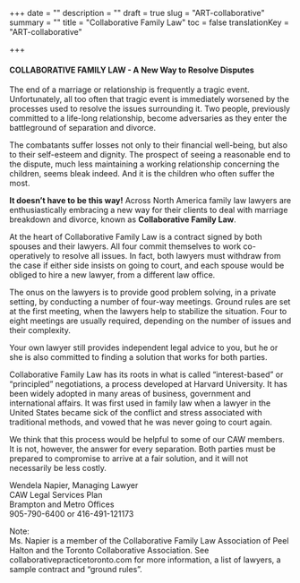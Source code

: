 +++
date = ""
description = ""
draft = true
slug = "ART-collaborative"
summary = ""
title = "Collaborative Family Law"
toc = false
translationKey = "ART-collaborative"

+++
#### COLLABORATIVE FAMILY LAW - A New Way to Resolve Disputes

The end of a marriage or relationship is frequently a tragic event. Unfortunately, all too often that tragic event is immediately worsened by the processes used to resolve the issues surrounding it. Two people, previously committed to a life-long relationship, become adversaries as they enter the battleground of separation and divorce.

The combatants suffer losses not only to their financial well-being, but also to their self-esteem and dignity. The prospect of seeing a reasonable end to the dispute, much less maintaining a working relationship concerning the children, seems bleak indeed. And it is the children who often suffer the most.

**It doesn’t have to be this way!** Across North America family law lawyers are enthusiastically embracing a new way for their clients to deal with marriage breakdown and divorce, known as **Collaborative Family Law**.

At the heart of Collaborative Family Law is a contract signed by both spouses and their lawyers. All four commit themselves to work co-operatively to resolve all issues. In fact, both lawyers must withdraw from the case if either side insists on going to court, and each spouse would be obliged to hire a new lawyer, from a different law office.

The onus on the lawyers is to provide good problem solving, in a private setting, by conducting a number of four-way meetings. Ground rules are set at the first meeting, when the lawyers help to stabilize the situation. Four to eight meetings are usually required, depending on the number of issues and their complexity.

Your own lawyer still provides independent legal advice to you, but he or she is also committed to finding a solution that works for both parties.

Collaborative Family Law has its roots in what is called “interest-based” or “principled” negotiations, a process developed at Harvard University. It has been widely adopted in many areas of business, government and international affairs. It was first used in family law when a lawyer in the United States became sick of the conflict and stress associated with traditional methods, and vowed that he was never going to court again.

We think that this process would be helpful to some of our CAW members. It is not, however, the answer for every separation. Both parties must be prepared to compromise to arrive at a fair solution, and it will not necessarily be less costly.

Wendela Napier, Managing Lawyer  
CAW Legal Services Plan  
Brampton and Metro Offices  
905-790-6400 or 416-491-121173

Note:  
Ms. Napier is a member of the Collaborative Family Law Association of Peel Halton and the Toronto Collaborative Association. See collaborativepracticetoronto.com for more information, a list of lawyers, a sample contract and “ground rules”.